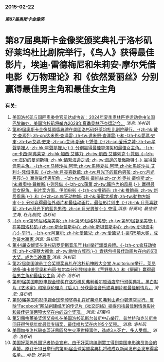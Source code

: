 ### [2015-02-22](/news/2015/02/22/index.md)

##### 第87届奥斯卡金像奖
# 第87届奥斯卡金像奖颁奖典礼于洛杉矶好莱坞杜比剧院举行，《鸟人》获得最佳影片，埃迪·雷德梅尼和朱莉安·摩尔凭借电影《万物理论》和《依然爱丽丝》分别赢得最佳男主角和最佳女主角




### 有关:

1. [美国洛杉矶与国际奥委会官员达成协议：2024年夏季奥林匹克运动会由法国巴黎举办、美国洛杉矶将举办2028年夏季奥林匹克运动会。](/zh/news/2017/08/1/美国洛杉矶与国际奥委会官员达成协议-2024年夏季奥林匹克运动会由法国巴黎举办-美国洛杉矶将举办2028年夏季奥林匹克运.md) _消息: 洛杉矶_
2. [第89屆奧斯卡金像獎頒獎典禮在美國洛杉矶好莱坞杜比剧院舉行。-{zh-hk:戴文·查素列; zh-cn:达米恩·查泽雷; zh-tw:達米恩·查澤雷;}-和-{zh-hk:愛瑪·史東; zh-tw:艾瑪·史東; zh-cn:艾玛·斯通;}-凭借《-{zh-cn:爱乐之城; zh-tw:星聲夢裡人; zh-hk:星聲夢裡人;}-》分别赢得最佳导演奖和最佳女主角。-{zh-cn:卡西·阿弗莱克; zh-hk:加西·艾佛力; zh-tw:凱西·艾佛列克;}-凭借《-{zh-cn:海边的曼彻斯特; zh-hk:情繫海邊之城; zh-tw:海邊的曼徹斯特;}-》赢得最佳男主角。-{zh-cn:马赫沙拉·阿里;zh-tw:馬赫夏拉·阿里;zh-hk:馬許沙拉·艾利;}-凭借电影《-{zh-hk:月亮喜歡藍; zh-tw:月光下的藍色男孩; zh-cn:月光男孩;}-》赢得最佳男配角，-{zh-tw:薇拉·戴維絲;zh-cn:维奥拉·戴维斯;zh-hk:維奧拉·戴維斯;}-则凭借《-{zh-cn:藩篱;zh-tw:籬笆內的風暴;}-》赢得最佳女配角。影片奖方面，伊朗电影《-{zh-cn:推销员; zh-hk:推銷員; zh-tw:新居風暴;}-》和《-{zh-cn:疯狂动物城; zh-hk:優獸大都會; zh-tw:動物方城市;}-》分别贏得最佳外语片和最佳动画片，最佳影片则由《-{zh-hk:月亮喜歡藍; zh-tw:月光下的藍色男孩; zh-cn:月光男孩;}-》夺得 ](/zh/news/2017/02/26/第89屆奧斯卡金像獎頒獎典禮在美國洛杉矶好莱坞杜比剧院舉行-zh-hk-戴文-查素列-zh-cn-达米恩-查泽雷.md) _消息: 好莱坞, 最佳男主角, 杜比剧院, 洛杉矶_
3. [-{zh-cn:第59届格莱美奖; zh-hk:第59屆格林美獎; zh-tw:第59屆葛萊美獎;}-在美国洛杉矶-{zh-cn:斯台普斯中心; zh-hk:斯坦普斯中心; zh-tw:史坦波中心;}-举行，-{zh-cn:阿黛尔; zh-hk:愛黛兒; zh-tw:愛黛兒;}-豪夺5项大奖，成为最大赢家 ](/zh/news/2017/02/13/zh-cn-第59届格莱美奖-zh-hk-第59屆格林美獎-zh-tw-第59屆葛萊美獎-在美国洛杉矶-z.md) _消息: 洛杉矶_
4. [第44届安妮奖在洛杉矶罗伊斯音乐厅 Hall举行頒獎典禮。《-{zh-cn:疯狂动物城; zh-hk:優獸大都會; zh-tw:動物方城市;}-》囊括包括最佳动画片在内的6项大奖，成为当晚赢家 ](/zh/news/2017/02/4/第44届安妮奖在洛杉矶罗伊斯音乐厅-Hall举行頒獎典禮-zh-cn-疯狂动物城-zh-hk-優獸大都會-zh.md) _消息: 洛杉矶_
5. [第22届美国演员工会奖颁奖典礼在洛杉矶神殿大会堂 Auditorium举行，莱昂纳多·迪卡普里奥和布丽·拉尔森分别凭借电影《荒野猎人》和《房间》赢得最佳男主角和最佳女主角](/zh/news/2016/01/31/第22届美国演员工会奖颁奖典礼在洛杉矶神殿大会堂-Auditorium举行-莱昂纳多-迪卡普里奥和布丽-拉尔森分别凭借电.md) _消息: 洛杉矶_
6. [ 第69届美国电影电视金球奖在洛杉矶贝弗利希尔顿酒店举行颁奖典礼。黑白默片《艺术家》和家庭伦理片《后人》分获最佳音乐或喜剧片和最佳剧情片。](/zh/news/2012/01/15/第69届美国电影电视金球奖在洛杉矶贝弗利希尔顿酒店举行颁奖典礼-黑白默片-艺术家-和家庭伦理片-后人-分获最佳音乐或喜.md) _消息: 洛杉矶_
7. [第68届美国电影电视金球奖颁奖典礼在好莱坞贝弗利山希尔顿酒店举行。反映“Facebook”网站创建经历的传记片《社交网络》摘得包括最佳剧情类影片和最佳导演两项大奖在内的四个奖项。](/zh/news/2011/01/16/第68届美国电影电视金球奖颁奖典礼在好莱坞贝弗利山希尔顿酒店举行-反映-Facebook-网站创建经历的传记片-社交网络.md) _消息: 好莱坞_
8. [第51届格莱美奖颁奖典礼在美国洛杉矶斯台普斯中心举行，普兰特和克劳斯共同获得包括年度最佳专辑奖、最佳唱片奖在内的5个奖项。](/zh/news/2009/02/8/第51届格莱美奖颁奖典礼在美国洛杉矶斯台普斯中心举行-普兰特和克劳斯共同获得包括年度最佳专辑奖-最佳唱片奖在内的5个奖项.md) _消息: 洛杉矶_
9. [美國加州洛杉磯查茨沃思區發生火車對撞事件，造成3人死亡，多人受傷。](/zh/news/2008/09/13/美國加州洛杉磯查茨沃思區發生火車對撞事件-造成3人死亡-多人受傷.md) _消息: 洛杉矶_
10. [美国好莱坞外国记者协会宣布，由于好莱坞编剧罢工得到美国电影演员协会的声援，原订于13日举行的第65届金球奖颁奖典礼将改成以新闻发布会发布得奖名单。](/zh/news/2008/01/7/美国好莱坞外国记者协会宣布-由于好莱坞编剧罢工得到美国电影演员协会的声援-原订于13日举行的第65届金球奖颁奖典礼将改成.md) _消息: 好莱坞_
